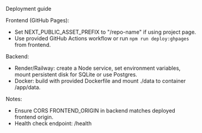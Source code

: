 Deployment guide

Frontend (GitHub Pages):
- Set NEXT_PUBLIC_ASSET_PREFIX to "/repo-name" if using project page.
- Use provided GitHub Actions workflow or run `npm run deploy:ghpages` from frontend.

Backend:
- Render/Railway: create a Node service, set environment variables, mount persistent disk for SQLite or use Postgres.
- Docker: build with provided Dockerfile and mount ./data to container /app/data.

Notes:
- Ensure CORS FRONTEND_ORIGIN in backend matches deployed frontend origin.
- Health check endpoint: /health
